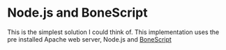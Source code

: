 # Node.js and BoneScript 

This is the simplest solution I could think of. This implementation uses the pre installed Apache web server, Node.js and [BoneScript](https://beagleboard.org/Support/BoneScript/)
